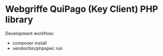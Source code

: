 Webgriffe QuiPago (Key Client) PHP library
==========================================

Development workflow:

* composer install
* vendor/bin/phpspec run
